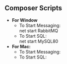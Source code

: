 ## Composer Scripts

<ul>
    <li><b>For Window</b>
        <ul>
            <li>To Start Messaging: <br> net start RabbitMQ</li>
            <li>To Start SQL: <br> net start MySQL80</li>
        </ul>
    </li>
    <li><b>For Mac:</b>
        <ul>
            <li>To Start Messaging: <br> </li>
            <li>To Start SQL: <br> </li>
        </ul>
    </li>
</ul>

